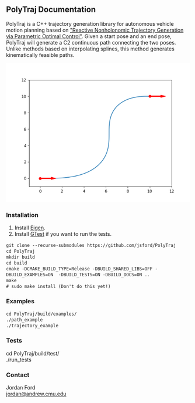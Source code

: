 ## PolyTraj Documentation
PolyTraj is a C++ trajectory generation library for autonomous vehicle motion planning based on ["Reactive Nonholonomic Trajectory Generation via Parametric Optimal Control"](http://frc.ri.cmu.edu/~alonzo/pubs/papers/ijrr02TrajGen.pdf). Given a start pose and an end pose, PolyTraj will generate a C2 continuous path connecting the two poses. Unlike methods based on interpolating splines, this method generates kinematically feasible paths.

![A path plotted using PolyTraj](./figures/example.png)

### Installation
1. Install [Eigen](https://eigen.tuxfamily.org/dox/GettingStarted.html).
2. Install [GTest](https://github.com/google/googletest) if you want to run the tests.

```
git clone --recurse-submodules https://github.com/jsford/PolyTraj
cd PolyTraj
mkdir build
cd build
cmake -DCMAKE_BUILD_TYPE=Release -DBUILD_SHARED_LIBS=OFF -DBUILD_EXAMPLES=ON  -DBUILD_TESTS=ON -DBUILD_DOCS=ON ..
make
# sudo make install (Don't do this yet!)
```

### Examples

```
cd PolyTraj/build/examples/
./path_example
./trajectory_example
```

### Tests
cd PolyTraj/build/test/<br>
./run_tests

### Contact
Jordan Ford<br>
[jordan@andrew.cmu.edu](mailto:jordan@andrew.cmu.edu)<br>



